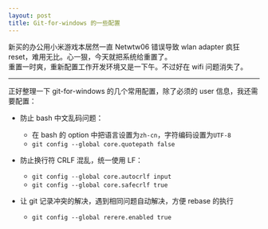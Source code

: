 ```yaml
---
layout: post
title: Git-for-windows 的一些配置
---
```


新买的办公用小米游戏本居然一直 Netwtw06 错误导致 wlan adapter 疯狂 reset，难用无比。心一狠，今天就把系统给重置了。  
重置一时爽，重新配置工作开发环境又是一下午。不过好在 wifi 问题消失了。

---

正好整理一下 git-for-windows 的几个常用配置，除了必须的 user 信息，我还需要配置：

- 防止 bash 中文乱码问题：

  - 在 bash 的 option 中把语言设置为`zh-cn`，字符编码设置为`UTF-8`
  - `git config --global core.quotepath false`

- 防止换行符 CRLF 混乱，统一使用 LF：

  - `git config --global core.autocrlf input`
  - `git config --global core.safecrlf true`

- 让 git 记录冲突的解决，遇到相同问题自动解决，方便 rebase 的执行

  - `git config --global rerere.enabled true`
